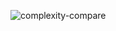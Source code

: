 ![complexity-compare](https://github.com/Saiket-Das/data-structures-and-algorithms/assets/95159633/ee58d241-55ff-4bac-b2de-cddbd668d0c7)
